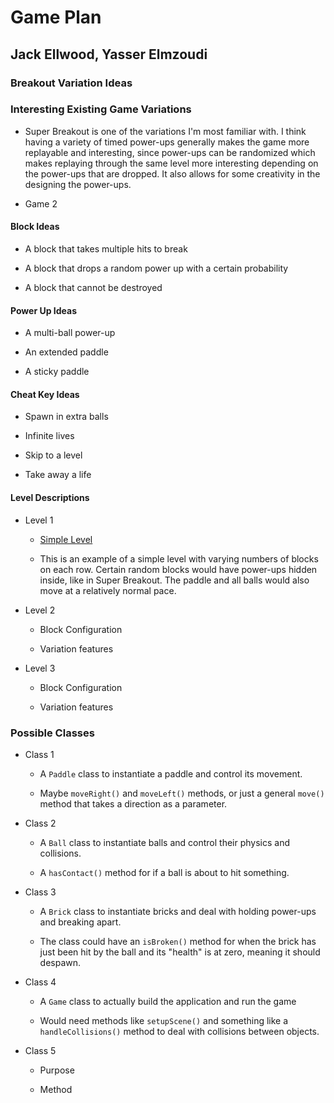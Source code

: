 # Game Plan
## Jack Ellwood, Yasser Elmzoudi

### Breakout Variation Ideas

### Interesting Existing Game Variations

 * Super Breakout is one of the variations I'm most familiar with.  I think having a variety of timed power-ups generally makes the game more replayable and interesting, since power-ups can be randomized which makes replaying through the same level more interesting depending on the power-ups that are dropped.  It also allows for some creativity in the designing the power-ups.

 * Game 2


#### Block Ideas

 * A block that takes multiple hits to break

 * A block that drops a random power up with a certain probability

 * A block that cannot be destroyed


#### Power Up Ideas

 * A multi-ball power-up

 * An extended paddle

 * A sticky paddle


#### Cheat Key Ideas

 * Spawn in extra balls

 * Infinite lives

 * Skip to a level

 * Take away a life


#### Level Descriptions

 * Level 1
   * [Simple Level](https://coursework.cs.duke.edu/compsci307_2020fall/game_team24/-/blob/master/data/testlevel.txt)

   * This is an example of a simple level with varying numbers of blocks on each row.
   Certain random blocks would have power-ups hidden inside, like in Super Breakout. The paddle and all balls would also move at a relatively normal pace.

 * Level 2
   * Block Configuration

   * Variation features

 * Level 3
   * Block Configuration

   * Variation features


### Possible Classes

 * Class 1
   * A `Paddle` class to instantiate a paddle and control its movement.

   * Maybe `moveRight()` and `moveLeft()` methods, or just a general `move()` method that takes a direction as a parameter.

 * Class 2
   * A `Ball` class to instantiate balls and control their physics and collisions.

   * A `hasContact()` method for if a ball is about to hit something.

 * Class 3
   * A `Brick` class to instantiate bricks and deal with holding power-ups and breaking apart.

   * The class could have an `isBroken()` method for when the brick has just been hit by the ball and its "health" is at zero, meaning it should despawn.

 * Class 4
   * A `Game` class to actually build the application and run the game

   * Would need methods like `setupScene()` and something like a `handleCollisions()` method to deal with
   collisions between objects.

 * Class 5
   * Purpose

   * Method
